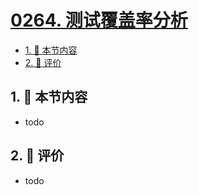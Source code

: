 # [0264. 测试覆盖率分析](https://github.com/tnotesjs/TNotes.react/tree/main/notes/0264.%20%E6%B5%8B%E8%AF%95%E8%A6%86%E7%9B%96%E7%8E%87%E5%88%86%E6%9E%90)

<!-- region:toc -->

- [1. 🎯 本节内容](#1--本节内容)
- [2. 🫧 评价](#2--评价)

<!-- endregion:toc -->

## 1. 🎯 本节内容

- todo

## 2. 🫧 评价

- todo
